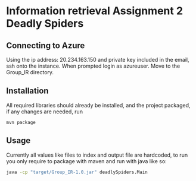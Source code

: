 # Information retrieval Assignment 2 Deadly Spiders


## Connecting to Azure

Using the ip address: 20.234.163.150 and private key included in the email, ssh onto the instance. When prompted login as azureuser. Move to the Group_IR  directory.

## Installation

All required libraries should already be installed, and the project packaged, if any changes are needed, run

```mvn
mvn package
```

## Usage
Currently all values like files to index and output file are hardcoded, to run you only require to package with maven and run with java like so:
```bash
java -cp "target/Group_IR-1.0.jar" deadlySpiders.Main
```
